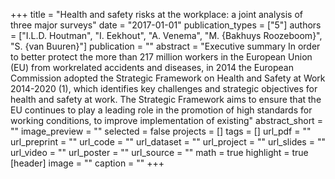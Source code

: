 +++
title = "Health and safety risks at the workplace: a joint analysis of three major surveys"
date = "2017-01-01"
publication_types = ["5"]
authors = ["I.L.D. Houtman", "I. Eekhout", "A. Venema", "M. {Bakhuys Roozeboom}", "S. {van Buuren}"]
publication = ""
abstract = "Executive summary In order to better protect the more than 217 million workers in the European Union (EU) from workrelated accidents and diseases, in 2014 the European Commission adopted the Strategic Framework on Health and Safety at Work 2014-2020 (1), which identifies key challenges and strategic objectives for health and safety at work. The Strategic Framework aims to ensure that the EU continues to play a leading role in the promotion of high standards for working conditions, to improve implementation of existing"
abstract_short = ""
image_preview = ""
selected = false
projects = []
tags = []
url_pdf = ""
url_preprint = ""
url_code = ""
url_dataset = ""
url_project = ""
url_slides = ""
url_video = ""
url_poster = ""
url_source = ""
math = true
highlight = true
[header]
image = ""
caption = ""
+++
